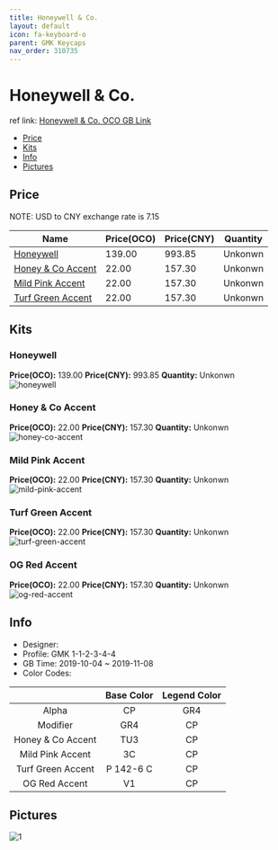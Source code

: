 ```yaml
---
title: Honeywell & Co. 
layout: default
icon: fa-keyboard-o
parent: GMK Keycaps
nav_order: 310735
---
```


# Honeywell & Co. 

ref link: [Honeywell & Co. OCO GB Link](https://www.originativeco.com/products/honeywell-co)  

* [Price](#price)  
* [Kits](#kits)  
* [Info](#info)  
* [Pictures](#pictures)  


## Price  
NOTE: USD to CNY exchange rate is 7.15

| Name          | Price(OCO)    |  Price(CNY) | Quantity |
| ------------- | ------------ |  ---------- | -------- |
|[Honeywell](#honeywell)|139.00|993.85|Unkonwn|
|[Honey & Co Accent](#honey-&-co-accent)|22.00|157.30|Unkonwn|
|[Mild Pink Accent](#mild-pink-accent)|22.00|157.30|Unkonwn|
|[Turf Green Accent](#turf-green-accent)|22.00|157.30|Unkonwn|


## Kits  
### Honeywell  
**Price(OCO):** 139.00    **Price(CNY):** 993.85    **Quantity:** Unkonwn  
<img src="{{ 'assets/images/gmk-keycaps/honeywell&co./kits_pics/honeywell.png' | relative_url }}" alt="honeywell" class="image featured">

### Honey & Co Accent  
**Price(OCO):** 22.00    **Price(CNY):** 157.30    **Quantity:** Unkonwn  
<img src="{{ 'assets/images/gmk-keycaps/honeywell&co./kits_pics/honey-co-accent.png' | relative_url }}" alt="honey-co-accent" class="image featured">

### Mild Pink Accent  
**Price(OCO):** 22.00    **Price(CNY):** 157.30    **Quantity:** Unkonwn  
<img src="{{ 'assets/images/gmk-keycaps/honeywell&co./kits_pics/mild-pink-accent.png' | relative_url }}" alt="mild-pink-accent" class="image featured">

### Turf Green Accent  
**Price(OCO):** 22.00    **Price(CNY):** 157.30    **Quantity:** Unkonwn  
<img src="{{ 'assets/images/gmk-keycaps/honeywell&co./kits_pics/turf-green-accent.png' | relative_url }}" alt="turf-green-accent" class="image featured">

### OG Red Accent  
**Price(OCO):** 22.00    **Price(CNY):** 157.30    **Quantity:** Unkonwn  
<img src="{{ 'assets/images/gmk-keycaps/honeywell&co./kits_pics/og-red-accent.png' | relative_url }}" alt="og-red-accent" class="image featured">


## Info  
* Designer:   
* Profile: GMK 1-1-2-3-4-4  
* GB Time: 2019-10-04 ~ 2019-11-08
* Color Codes:  

| |Base Color     | Legend Color
| :-------------: | :-------------: | :------------:
|Alpha|CP|GR4
|Modifier|GR4|CP
|Honey & Co Accent|TU3|CP
|Mild Pink Accent|3C|CP
|Turf Green Accent|P 142-6 C|CP
|OG Red Accent|V1|CP

## Pictures  
<img src="{{ 'assets/images/gmk-keycaps/honeywell/rendering_pics/1.jpg' | relative_url }}" alt="1" class="image featured">
